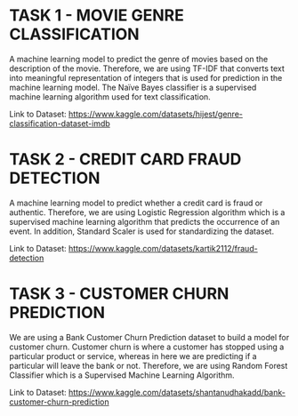 # TASK 1 - MOVIE GENRE CLASSIFICATION
A machine learning model to predict the genre of movies based on the description of the movie. Therefore, we are using TF-IDF that converts text into meaningful representation of integers that is used for prediction in the machine learning model. The Naïve Bayes classifier is a supervised machine learning algorithm used for text classification.

Link to Dataset: https://www.kaggle.com/datasets/hijest/genre-classification-dataset-imdb

# TASK 2 - CREDIT CARD FRAUD DETECTION
A machine learning model to predict whether a credit card is fraud or authentic. Therefore, we are using Logistic Regression algorithm which is a supervised machine learning algorithm that predicts the occurrence of an event. In addition, Standard Scaler is used for standardizing the dataset.

Link to Dataset: https://www.kaggle.com/datasets/kartik2112/fraud-detection

# TASK 3 - CUSTOMER CHURN PREDICTION
We are using a Bank Customer Churn Prediction dataset to build a model for customer churn. Customer churn is where a customer has stopped using a particular product or service, whereas in here we are predicting if a particular will leave the bank or not. Therefore, we are using Random Forest Classifier which is a Supervised Machine Learning Algorithm.

Link to Dataset: https://www.kaggle.com/datasets/shantanudhakadd/bank-customer-churn-prediction
